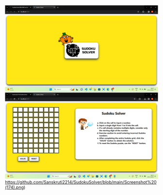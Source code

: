 ![Image of Splash Screen](https://github.com/Sanskruti2214/SudokuSolver/blob/main/Screenshot%20(172).png)
![Image of actual Sudoku Solver](https://github.com/Sanskruti2214/SudokuSolver/blob/main/Screenshot%20(174).png)https://github.com/Sanskruti2214/SudokuSolver/blob/main/Screenshot%20(174).png)




